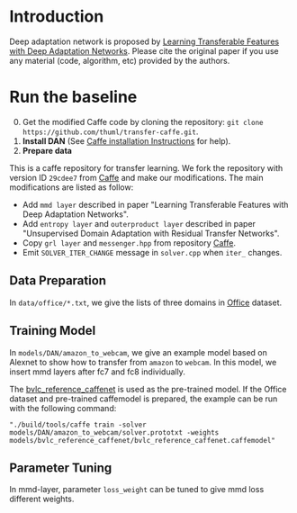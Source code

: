 # Introduction
Deep adaptation network is proposed by [Learning Transferable Features with Deep Adaptation Networks](https://arxiv.org/pdf/1502.02791.pdf). Please cite the original paper if you use any material (code, algorithm, etc) provided by the authors.

# Run the baseline

0. Get the modified Caffe code by cloning the repository: `git clone https://github.com/thuml/transfer-caffe.git`.
1. **Install DAN** (See [Caffe installation Instructions](http://caffe.berkeleyvision.org/installation.html) for help).
3. **Prepare data** 

This is a caffe repository for transfer learning. We fork the repository with version ID `29cdee7` from [Caffe](https://github.com/BVLC/caffe) and make our modifications. The main modifications are listed as follow:

- Add `mmd layer` described in paper "Learning Transferable Features with Deep Adaptation Networks".
- Add `entropy layer` and `outerproduct layer` described in paper "Unsupervised Domain Adaptation with Residual Transfer Networks".
- Copy `grl layer` and `messenger.hpp` from repository [Caffe](https://github.com/ddtm/caffe/tree/grl).
- Emit `SOLVER_ITER_CHANGE` message in `solver.cpp` when `iter_` changes.

Data Preparation
---------------
In `data/office/*.txt`, we give the lists of three domains in [Office](https://cs.stanford.edu/~jhoffman/domainadapt/#datasets_code) dataset.

Training Model
---------------

In `models/DAN/amazon_to_webcam`, we give an example model based on Alexnet to show how to transfer from `amazon` to `webcam`. In this model, we insert mmd layers after fc7 and fc8 individually.

The [bvlc\_reference\_caffenet](http://dl.caffe.berkeleyvision.org/bvlc_reference_caffenet.caffemodel) is used as the pre-trained model. If the Office dataset and pre-trained caffemodel is prepared, the example can be run with the following command:
```
"./build/tools/caffe train -solver models/DAN/amazon_to_webcam/solver.prototxt -weights models/bvlc_reference_caffenet/bvlc_reference_caffenet.caffemodel"
```

Parameter Tuning
---------------
In mmd-layer, parameter `loss_weight` can be tuned to give mmd loss different weights.

